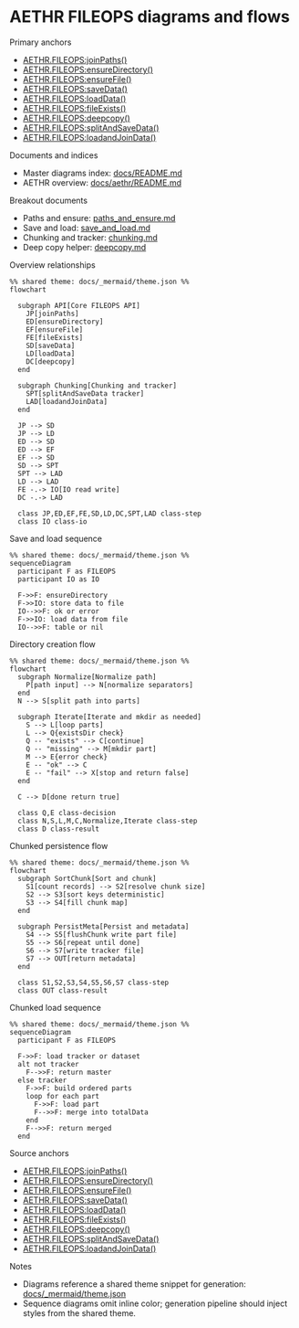 # AETHR FILEOPS diagrams and flows

Primary anchors
- [AETHR.FILEOPS:joinPaths()](../../dev/FILEOPS_.lua:37)
- [AETHR.FILEOPS:ensureDirectory()](../../dev/FILEOPS_.lua:46)
- [AETHR.FILEOPS:ensureFile()](../../dev/FILEOPS_.lua:120)
- [AETHR.FILEOPS:saveData()](../../dev/FILEOPS_.lua:155)
- [AETHR.FILEOPS:loadData()](../../dev/FILEOPS_.lua:173)
- [AETHR.FILEOPS:fileExists()](../../dev/FILEOPS_.lua:189)
- [AETHR.FILEOPS:deepcopy()](../../dev/FILEOPS_.lua:206)
- [AETHR.FILEOPS:splitAndSaveData()](../../dev/FILEOPS_.lua:246)
- [AETHR.FILEOPS:loadandJoinData()](../../dev/FILEOPS_.lua:328)

Documents and indices
- Master diagrams index: [docs/README.md](../README.md)
- AETHR overview: [docs/aethr/README.md](../aethr/README.md)

Breakout documents
- Paths and ensure: [paths_and_ensure.md](./paths_and_ensure.md)
- Save and load: [save_and_load.md](./save_and_load.md)
- Chunking and tracker: [chunking.md](./chunking.md)
- Deep copy helper: [deepcopy.md](./deepcopy.md)

Overview relationships

```mermaid
%% shared theme: docs/_mermaid/theme.json %%
flowchart

  subgraph API[Core FILEOPS API]
    JP[joinPaths]
    ED[ensureDirectory]
    EF[ensureFile]
    FE[fileExists]
    SD[saveData]
    LD[loadData]
    DC[deepcopy]
  end

  subgraph Chunking[Chunking and tracker]
    SPT[splitAndSaveData tracker]
    LAD[loadandJoinData]
  end

  JP --> SD
  JP --> LD
  ED --> SD
  ED --> EF
  EF --> SD
  SD --> SPT
  SPT --> LAD
  LD --> LAD
  FE -.-> IO[IO read write]
  DC -.-> LAD

  class JP,ED,EF,FE,SD,LD,DC,SPT,LAD class-step
  class IO class-io
```

Save and load sequence

```mermaid
%% shared theme: docs/_mermaid/theme.json %%
sequenceDiagram
  participant F as FILEOPS
  participant IO as IO

  F->>F: ensureDirectory
  F->>IO: store data to file
  IO-->>F: ok or error
  F->>IO: load data from file
  IO-->>F: table or nil
```

Directory creation flow

```mermaid
%% shared theme: docs/_mermaid/theme.json %%
flowchart
  subgraph Normalize[Normalize path]
    P[path input] --> N[normalize separators]
  end
  N --> S[split path into parts]

  subgraph Iterate[Iterate and mkdir as needed]
    S --> L[loop parts]
    L --> Q{existsDir check}
    Q -- "exists" --> C[continue]
    Q -- "missing" --> M[mkdir part]
    M --> E{error check}
    E -- "ok" --> C
    E -- "fail" --> X[stop and return false]
  end

  C --> D[done return true]

  class Q,E class-decision
  class N,S,L,M,C,Normalize,Iterate class-step
  class D class-result
```

Chunked persistence flow

```mermaid
%% shared theme: docs/_mermaid/theme.json %%
flowchart
  subgraph SortChunk[Sort and chunk]
    S1[count records] --> S2[resolve chunk size]
    S2 --> S3[sort keys deterministic]
    S3 --> S4[fill chunk map]
  end

  subgraph PersistMeta[Persist and metadata]
    S4 --> S5[flushChunk write part file]
    S5 --> S6[repeat until done]
    S6 --> S7[write tracker file]
    S7 --> OUT[return metadata]
  end

  class S1,S2,S3,S4,S5,S6,S7 class-step
  class OUT class-result
```

Chunked load sequence

```mermaid
%% shared theme: docs/_mermaid/theme.json %%
sequenceDiagram
  participant F as FILEOPS

  F->>F: load tracker or dataset
  alt not tracker
    F-->>F: return master
  else tracker
    F->>F: build ordered parts
    loop for each part
      F->>F: load part
      F-->>F: merge into totalData
    end
    F-->>F: return merged
  end
```

Source anchors
- [AETHR.FILEOPS:joinPaths()](../../dev/FILEOPS_.lua:37)
- [AETHR.FILEOPS:ensureDirectory()](../../dev/FILEOPS_.lua:46)
- [AETHR.FILEOPS:ensureFile()](../../dev/FILEOPS_.lua:120)
- [AETHR.FILEOPS:saveData()](../../dev/FILEOPS_.lua:155)
- [AETHR.FILEOPS:loadData()](../../dev/FILEOPS_.lua:173)
- [AETHR.FILEOPS:fileExists()](../../dev/FILEOPS_.lua:189)
- [AETHR.FILEOPS:deepcopy()](../../dev/FILEOPS_.lua:206)
- [AETHR.FILEOPS:splitAndSaveData()](../../dev/FILEOPS_.lua:246)
- [AETHR.FILEOPS:loadandJoinData()](../../dev/FILEOPS_.lua:328)

Notes
- Diagrams reference a shared theme snippet for generation: [docs/_mermaid/theme.json](../_mermaid/theme.json)
- Sequence diagrams omit inline color; generation pipeline should inject styles from the shared theme.